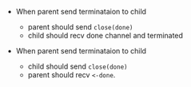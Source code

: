+ When parent send terminataion to child
    + parent should send `close(done)`
    + child should recv done channel and terminated

+ When parent send terminataion to child
  + child should send `close(done)`
  + parent should recv `<-done`.
